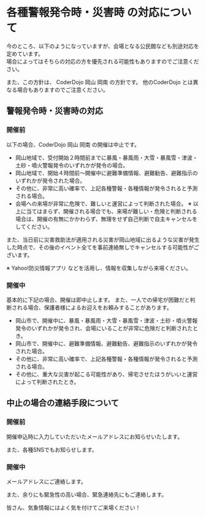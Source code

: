 # 各種警報発令時・災害時 の対応について

今のところ、以下のようになっていますが、会場となる公民館なども別途対応を定めています。<br>場合によってはそちらの対応の方を優先される可能性もありますのでご注意ください。

また、この方針は、 CoderDojo 岡山 岡南 の方針です。
他のCoderDojo とは異なる場合もありますのでご注意ください。

## 警報発令時・災害時の対応

### 開催前

以下の場合、CoderDojo 岡山 岡南 の開催は中止です。

- 岡山地域で、受付開始２時間前までに暴風・暴風雨・大雪・暴風雪・津波・土砂・噴火警報発令のいずれかが発令の場合。
- 岡山地域で、開始４時間前〜開催中に避難準備情報、避難勧告、避難指示のいずれかが発令された場合。
- その他に、非常に高い確率で、上記各種警報・各種情報が発令されると予測される場合。
- 会場への来場が非常に危険で、難しいと運営によって判断された場合。
※ 以上に当てはまらず、開催される場合でも、来場が難しい・危険と判断される場合は、開催の有無にかかわらず、無理をせず自己判断で自主キャンセルをしてください。

また、当日前に災害救助法が適用される災害が岡山地域に出るような災害が発生した時点で、その後のイベント全てを事前連絡無しでキャンセルする可能性がございます。

※ Yahoo!防災情報アプリ などを活用し、情報を収集しながら来場ください。

### 開催中

基本的に下記の場合、開催は即中止します。
また、一人での帰宅が困難だと判断される場合、保護者様によるお迎えをお頼みすることがあります。

- 岡山市で、開催中に、暴風・暴風雨・大雪・暴風雪・津波・土砂・噴火警報発令のいずれかが発令され、会場にいることが非常に危険だと判断されたとき。
- 岡山市で、開催中に、避難準備情報、避難勧告、避難指示のいずれかが発令された場合。
- その他に、非常に高い確率で、上記各種警報・各種情報が発令されると予測される場合。
- その他に、重大な災害が起こる可能性があり、帰宅させたほうがいいと運営によって判断されたとき。
 

## 中止の場合の連絡手段について

### 開催前

開催申込時に入力していただいたメールアドレスにお知らせいたします。

また、各種SNSでもお知らせします。

### 開催中

メールアドレスにご連絡します。

また、余りにも緊急性の高い場合、緊急連絡先にもご連絡します。

 

皆さん、気象情報にはよく気を付けてご来場ください！